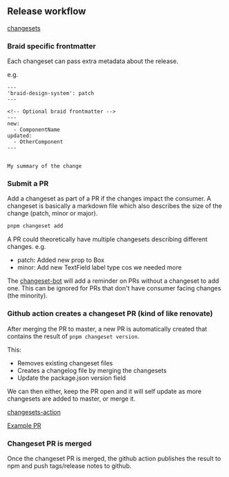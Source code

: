 ## Release workflow

[changesets](https://github.com/atlassian/changesets)

### Braid specific frontmatter

Each changeset can pass extra metadata about the release.

e.g.
```
---
'braid-design-system': patch
---

<!-- Optional braid frontmatter -->
---
new:
  - ComponentName
updated:
  - OtherComponent
---


My summary of the change
```

### Submit a PR

Add a changeset as part of a PR if the changes impact the consumer. A changeset is basically a markdown file which also describes the size of the change (patch, minor or major).

```bash
pnpm changeset add
```

A PR could theoretically have multiple changesets describing different changes.
e.g.

- patch: Added new prop to Box
- minor: Add new TextField label type cos we needed more

The [changeset-bot](https://github.com/apps/changeset-bot) will add a reminder on PRs without a changeset to add one. This can be ignored for PRs that don't have consumer facing changes (the minority).

### Github action creates a changeset PR (kind of like renovate)

After merging the PR to master, a new PR is automatically created that contains the result of `pnpm changeset version`.

This:

- Removes existing changeset files
- Creates a changelog file by merging the changesets
- Update the package.json version field

We can then either, keep the PR open and it will self update as more changesets are added to master, or merge it.

[changesets-action](https://github.com/changesets/action)

[Example PR](https://github.com/atlassian/changesets/pull/279)

### Changeset PR is merged

Once the changeset PR is merged, the github action publishes the result to npm and push tags/release notes to github.

